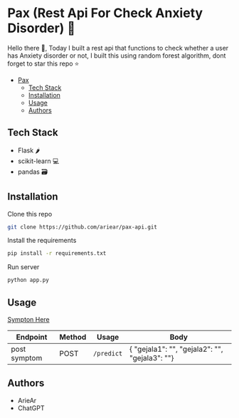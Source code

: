 # Pax (Rest Api For Check Anxiety Disorder) 🏥

Hello there 👋, Today I built a rest api that functions to check whether a user has Anxiety disorder or not, I built this using random forest algorithm, dont forget to star this repo ⭐

- [Pax](#Pax)
  - [Tech Stack](#techstack)
  - [Installation](#installation)
  - [Usage](#usage)
  - [Authors](#authors)

## Tech Stack
 - Flask 🌶
 - scikit-learn 💻
 - pandas 🗃

## Installation

Clone this repo

```sh
git clone https://github.com/ariear/pax-api.git
```

Install the requirements
```sh
pip install -r requirements.txt
```

Run server
```sh
python app.py
```

## Usage

[Sympton Here](https://drive.google.com/file/d/1pFRCoyrVkrcTe5gAGc89LYtbKwKNXTf1/view?usp=sharing)

| Endpoint | Method | Usage | Body |
|----------|-------|-------|-------|
| post symptom | POST | `/predict` | { "gejala1": "", "gejala2": "", "gejala3": ""} |

## Authors
  - ArieAr
  - ChatGPT
